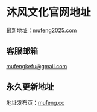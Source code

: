 # 沐风文化官网地址

最新地址：[mufeng2025.com](https://www.mufeng2025.com/)

## 客服邮箱

mufengkefu@gmail.com

## 永久更新地址

地址发布页：[mufeng.cc](https://mufeng.cc/)
